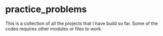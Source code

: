 # practice_problems
This is a collection of all the projects that I have build so far.
Some of the codes requires other modules or files to work.
